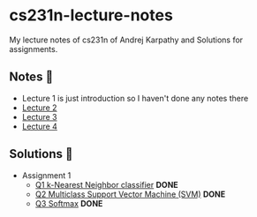 # cs231n-lecture-notes
My lecture notes of cs231n of Andrej Karpathy and Solutions for assignments.

## Notes :notebook:

- Lecture 1 is just introduction so I haven't done any notes there
- [Lecture 2](http://localhost:8888/notebooks/cs231/lec2-data-driven-approach-knn-linear-classification.ipynb)
- [Lecture 3](http://localhost:8888/notebooks/cs231/lec3-linear-classification-optimization.ipynb)
- [Lecture 4](http://localhost:8888/notebooks/cs231/lec4-computational-graph-backpropagation-neural-networks.ipynb)

## Solutions :microscope:

- Assignment 1
  - [Q1 k-Nearest Neighbor classifier](./assignment1/knn.ipynb) **DONE**
  - [Q2 Multiclass Support Vector Machine (SVM)](./assignment1/svm.ipynb) **DONE**
  - [Q3 Softmax](./assignment1/softmax.ipynb) **DONE**
